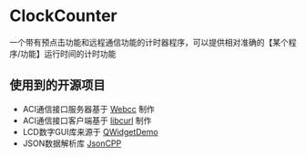 # ClockCounter
一个带有预点击功能和远程通信功能的计时器程序，可以提供相对准确的【某个程序/功能】运行时间的计时功能
## 使用到的开源项目
 - ACI通信接口服务器基于 [Webcc](https://github.com/sprinfall/webcc) 制作
 - ACI通信接口客户端基于 [libcurl](https://github.com/curl/curl) 制作
 - LCD数字GUI库来源于 [QWidgetDemo](https://github.com/feiyangqingyun/QWidgetDemo)
 - JSON数据解析库 [JsonCPP](https://github.com/open-source-parsers/jsoncpp)
